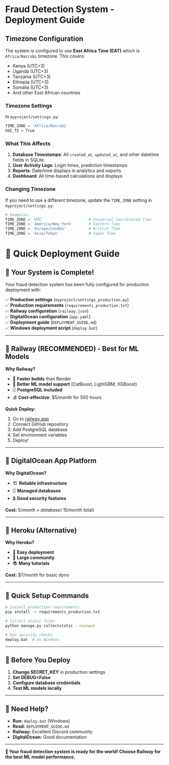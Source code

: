 # Fraud Detection System - Deployment Guide

## Timezone Configuration

The system is configured to use **East Africa Time (EAT)** which is `Africa/Nairobi` timezone. This covers:
- Kenya (UTC+3)
- Uganda (UTC+3) 
- Tanzania (UTC+3)
- Ethiopia (UTC+3)
- Somalia (UTC+3)
- And other East African countries

### Timezone Settings

In `myproject/settings.py`:
```python
TIME_ZONE = 'Africa/Nairobi'
USE_TZ = True
```

### What This Affects

1. **Database Timestamps**: All `created_at`, `updated_at`, and other datetime fields in SQLite
2. **User Activity Logs**: Login times, prediction timestamps
3. **Reports**: Date/time displays in analytics and exports
4. **Dashboard**: All time-based calculations and displays

### Changing Timezone

If you need to use a different timezone, update the `TIME_ZONE` setting in `myproject/settings.py`:

```python
# Examples:
TIME_ZONE = 'UTC'                    # Universal Coordinated Time
TIME_ZONE = 'America/New_York'       # Eastern Time
TIME_ZONE = 'Europe/London'          # British Time
TIME_ZONE = 'Asia/Tokyo'             # Japan Time
```

# 🚀 Quick Deployment Guide

## 🎯 **Your System is Complete!**

Your fraud detection system has been fully configured for production deployment with:

✅ **Production settings** (`myproject/settings_production.py`)  
✅ **Production requirements** (`requirements_production.txt`)  
✅ **Railway configuration** (`railway.json`)  
✅ **DigitalOcean configuration** (`app.yaml`)  
✅ **Deployment guide** (`DEPLOYMENT_GUIDE.md`)  
✅ **Windows deployment script** (`deploy.bat`)  

---

## 🚂 **Railway (RECOMMENDED) - Best for ML Models**

**Why Railway?**
- 🚀 **Faster builds** than Render
- 🧠 **Better ML model support** (CatBoost, LightGBM, XGBoost)
- 🗄️ **PostgreSQL included**
- 💰 **Cost-effective**: $5/month for 500 hours

**Quick Deploy:**
1. Go to [railway.app](https://railway.app)
2. Connect GitHub repository
3. Add PostgreSQL database
4. Set environment variables
5. Deploy!

---

## 🌊 **DigitalOcean App Platform**

**Why DigitalOcean?**
- 🏗️ **Reliable infrastructure**
- 🗄️ **Managed databases**
- 🔒 **Good security features**

**Cost:** $5/month + database (~$15/month total)

---

## 🦸 **Heroku (Alternative)**

**Why Heroku?**
- 🎯 **Easy deployment**
- 👥 **Large community**
- 📚 **Many tutorials**

**Cost:** $7/month for basic dyno

---

## 🔧 **Quick Setup Commands**

```bash
# Install production requirements
pip install -r requirements_production.txt

# Collect static files
python manage.py collectstatic --noinput

# Run security checks
deploy.bat  # On Windows
```

---

## 🚨 **Before You Deploy**

1. **Change SECRET_KEY** in production settings
2. **Set DEBUG=False**
3. **Configure database credentials**
4. **Test ML models locally**

---

## 📖 **Need Help?**

- **Run:** `deploy.bat` (Windows)
- **Read:** `DEPLOYMENT_GUIDE.md`
- **Railway:** Excellent Discord community
- **DigitalOcean:** Good documentation

---

**🎉 Your fraud detection system is ready for the world! Choose Railway for the best ML model performance.**
